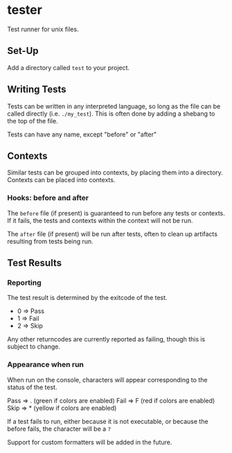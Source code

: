 tester
======

Test runner for unix files.

## Set-Up

Add a directory called `test` to your project.

## Writing Tests

Tests can be written in any interpreted language, so long as the file can be called directly (i.e. `./my_test`). This is often done by adding a shebang to the top of the file.

Tests can have any name, except "before" or "after"

## Contexts

Similar tests can be grouped into contexts, by placing them into a directory. Contexts can be placed into contexts.

### Hooks: before and after

The `before` file (if present) is guaranteed to run before any tests or contexts. If it fails, the tests and contexts within the context will not be run.

The `after` file (if present) will be run after tests, often to clean up artifacts resulting from tests being run.

## Test Results

### Reporting

The test result is determined by the exitcode of the test.

* 0 => Pass
* 1 => Fail
* 2 => Skip

Any other returncodes are currently reported as failing, though this is subject to change.

### Appearance when run

When run on the console, characters will appear corresponding to the status of the test.

Pass => . (green if colors are enabled)
Fail => F (red if colors are enabled)
Skip => * (yellow if colors are enabled)

If a test fails to run, either because it is not executable, or because the before fails, the character will be a `?`

Support for custom formatters will be added in the future.

